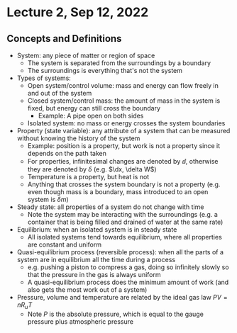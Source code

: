 # Lecture 2, Sep 12, 2022

## Concepts and Definitions

* System: any piece of matter or region of space
	* The system is separated from the surroundings by a boundary
	* The surroundings is everything that's not the system
* Types of systems:
	* Open system/control volume: mass and energy can flow freely in and out of the system
	* Closed system/control mass: the amount of mass in the system is fixed, but energy can still cross the boundary
		* Example: A pipe open on both sides
	* Isolated system: no mass or energy crosses the system boundaries
* Property (state variable): any attribute of a system that can be measured without knowing the history of the system
	* Example: position is a property, but work is not a property since it depends on the path taken
	* For properties, infinitesimal changes are denoted by $\dd$, otherwise they are denoted by $\delta$ (e.g. $\dx, \delta W$)
	* Temperature is a property, but heat is not
	* Anything that crosses the system boundary is not a property (e.g. even though mass is a boundary, mass introduced to an open system is $\delta m$)
* Steady state: all properties of a system do not change with time
	* Note the system may be interacting with the surroundings (e.g. a container that is being filled and drained of water at the same rate)
* Equilibrium: when an isolated system is in steady state
	* All isolated systems tend towards equilibrium, where all properties are constant and uniform
* Quasi-equilibrium process (reversible process): when all the parts of a system are in equilibrium all the time during a process
	* e.g. pushing a piston to compress a gas, doing so infinitely slowly so that the pressure in the gas is always uniform
	* A quasi-equilibrium process does the minimum amount of work (and also gets the most work out of a system)
* Pressure, volume and temperature are related by the ideal gas law $PV = nR_uT$
	* Note $P$ is the absolute pressure, which is equal to the gauge pressure plus atmospheric pressure

